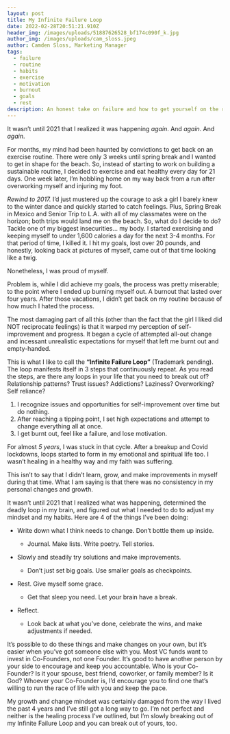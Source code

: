 ```yaml
---
layout: post
title: My Infinite Failure Loop
date: 2022-02-28T20:51:21.910Z
header_img: /images/uploads/51887626528_bf174c090f_k.jpg
author_img: /images/uploads/cam_sloss.jpeg
author: Camden Sloss, Marketing Manager
tags:
  - failure
  - routine
  - habits
  - exercise
  - motivation
  - burnout
  - goals
  - rest
description: An honest take on failure and how to get yourself on the right track.
---
```

It wasn’t until 2021 that I realized it was happening *again*. And *again*. And *again*.



For months, my mind had been haunted by convictions to get back on an exercise routine. There were only 3 weeks until spring break and I wanted to get in shape for the beach. So, instead of starting to work on building a sustainable routine, I decided to exercise and eat healthy every day for 21 days. One week later, I’m hobbling home on my way back from a run after overworking myself and injuring my foot.



*Rewind to 2017.* I’d just mustered up the courage to ask a girl I barely knew to the winter dance and quickly started to catch feelings. Plus, Spring Break in Mexico and Senior Trip to L.A. with all of my classmates were on the horizon; both trips would land me on the beach. So, what do I decide to do? Tackle one of my biggest insecurities… my body. I started exercising and keeping myself to under 1,600 calories a day for the next 3-4 months. For that period of time, I killed it. I hit my goals, lost over 20 pounds, and honestly, looking back at pictures of myself, came out of that time looking like a twig. 



Nonetheless, I was proud of myself.



Problem is, while I did achieve my goals, the process was pretty miserable; to the point where I ended up burning myself out. A burnout that lasted over four years. After those vacations, I didn’t get back on my routine because of how much I hated the process.



The most damaging part of all this (other than the fact that the girl I liked did NOT reciprocate feelings) is that it warped my perception of self-improvement and progress. It began a cycle of attempted all-out change and incessant unrealistic expectations for myself that left me burnt out and empty-handed.



This is what I like to call the **“Infinite Failure Loop”** (Trademark pending). The loop manifests itself in 3 steps that continuously repeat. As you read the steps, are there any loops in your life that you need to break out of? Relationship patterns? Trust issues? Addictions? Laziness? Overworking? Self reliance?



1. I recognize issues and opportunities for self-improvement over time but do nothing.
2. After reaching a tipping point, I set high expectations and attempt to change everything all at once.
3. I get burnt out, feel like a failure, and lose motivation.



For almost *5 years*, I was stuck in that cycle. After a breakup and Covid lockdowns, loops started to form in my emotional and spiritual life too. I wasn’t healing in a healthy way and my faith was suffering.



This isn’t to say that I didn’t learn, grow, and make improvements in myself during that time. What I am saying is that there was no consistency in my personal changes and growth.

It wasn’t until 2021 that I realized what was happening, determined the deadly loop in my brain, and figured out what I needed to do to adjust my mindset and my habits. Here are 4 of the things I’ve been doing:

* Write down what I think needs to change. Don’t bottle them up inside.

  * Journal. Make lists. Write poetry. Tell stories.
* Slowly and steadily try solutions and make improvements.

  * Don’t just set big goals. Use smaller goals as checkpoints.
* Rest. Give myself some grace.

  * Get that sleep you need. Let your brain have a break.
* Reflect.

  * Look back at what you’ve done, celebrate the wins, and make adjustments if needed.



It’s possible to do these things and make changes on your own, but it’s easier when you’ve got someone else with you. Most VC funds want to invest in Co-Founders, not one Founder. It’s good to have another person by your side to encourage and keep you accountable. Who is your Co-Founder? Is it your spouse, best friend, coworker, or family member? Is it God? Whoever your Co-Founder is, I’d encourage you to find one that’s willing to run the race of life with you and keep the pace.



My growth and change mindset was certainly damaged from the way I lived the past 4 years and I’ve still got a long way to go. I’m not perfect and neither is the healing process I’ve outlined, but I’m slowly breaking out of my Infinite Failure Loop and you can break out of yours, too.